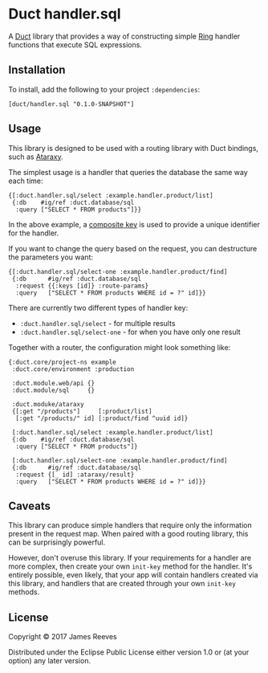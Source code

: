 # Duct handler.sql

A [Duct][] library that provides a way of constructing simple [Ring][]
handler functions that execute SQL expressions.

[duct]: https://github.com/duct-framework/duct
[ring]: https://github.com/ring-clojure/ring

## Installation

To install, add the following to your project `:dependencies`:

    [duct/handler.sql "0.1.0-SNAPSHOT"]

## Usage

This library is designed to be used with a routing library with Duct
bindings, such as [Ataraxy][].

The simplest usage is a handler that queries the database the same way
each time:

```edn
{[:duct.handler.sql/select :example.handler.product/list]
 {:db    #ig/ref :duct.database/sql
  :query ["SELECT * FROM products"]}}
```

In the above example, a [composite key][] is used to provide a unique
identifier for the handler.

If you want to change the query based on the request, you can
destructure the parameters you want:

```edn
{[:duct.handler.sql/select-one :example.handler.product/find]
 {:db      #ig/ref :duct.database/sql
  :request {{:keys [id]} :route-params}
  :query   ["SELECT * FROM products WHERE id = ?" id]}}
```

There are currently two different types of handler key:

* `:duct.handler.sql/select`     - for multiple results
* `:duct.handler.sql/select-one` - for when you have only one result

Together with a router, the configuration might look something like:

```edn
{:duct.core/project-ns example
 :duct.core/environment :production

 :duct.module.web/api {}
 :duct.module/sql     {}

 :duct.moduke/ataraxy
 {[:get "/products"]     [:product/list]
  [:get "/products/" id] [:product/find ^uuid id]}

 [:duct.handler.sql/select :example.handler.product/list]
 {:db    #ig/ref :duct.database/sql
  :query ["SELECT * FROM products"]}

 [:duct.handler.sql/select-one :example.handler.product/find]
 {:db      #ig/ref :duct.database/sql
  :request {[_ id] :ataraxy/result}
  :query   ["SELECT * FROM products WHERE id = ?" id]}}
```

[ataraxy]: https://github.com/duct-framework/module.ataraxy
[composite key]: https://github.com/weavejester/integrant#composite-keys

## Caveats

This library can produce simple handlers that require only the
information present in the request map. When paired with a good
routing library, this can be surprisingly powerful.

However, don't overuse this library. If your requirements for a
handler are more complex, then create your own `init-key` method for
the handler. It's entirely possible, even likely, that your app will
contain handlers created via this library, and handlers that are
created through your own `init-key` methods.

## License

Copyright © 2017 James Reeves

Distributed under the Eclipse Public License either version 1.0 or (at
your option) any later version.
